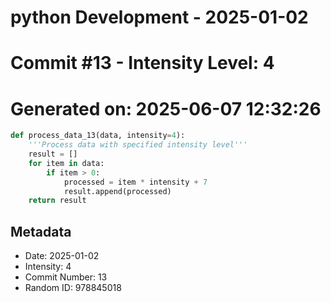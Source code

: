 ﻿# python Development - 2025-01-02
# Commit #13 - Intensity Level: 4
# Generated on: 2025-06-07 12:32:26
```python
def process_data_13(data, intensity=4):
    '''Process data with specified intensity level'''
    result = []
    for item in data:
        if item > 0:
            processed = item * intensity + 7
            result.append(processed)
    return result
```
## Metadata
- Date: 2025-01-02
- Intensity: 4
- Commit Number: 13
- Random ID: 978845018
